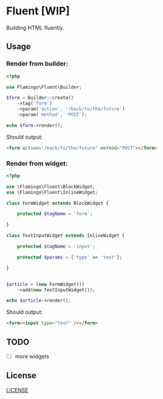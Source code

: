 # Fluent [WIP]

Building HTML fluently.


## Usage

### Render from builder:

```php
<?php

use Flamingo\Fluent\Builder;

$form = Builder::create()
    ->tag('form')
    ->param('action', '/back/to/the/future')
    ->param('method', 'POST');

echo $form->render();
```

Should output:

```html
<form action="/back/to/the/future" method="POST"></form>
```


### Render from widget:

```php
<?php

use \Flamingo\Fluent\BlockWidget;
use \Flamingo\Fluent\InlineWidget;

class FormWidget extends BlockWidget {

    protected $tagName = 'form';

}

class TextInputWidget extends InlineWidget {

    protected $tagName = 'input';

    protected $params = ['type' => 'text']; 

}


$article = (new FormWidget())
    ->add(new TextInputWidget());

echo $article->render();
```

Should output:

```html
<form><input type="text" /></form>
```


## TODO

- [ ] more widgets


## License

[LICENSE](LICENSE)
